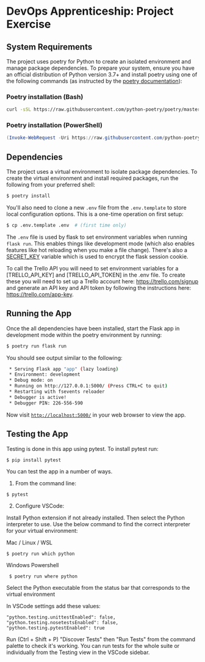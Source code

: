 # DevOps Apprenticeship: Project Exercise

## System Requirements

The project uses poetry for Python to create an isolated environment and manage package dependencies. To prepare your system, ensure you have an official distribution of Python version 3.7+ and install poetry using one of the following commands (as instructed by the [poetry documentation](https://python-poetry.org/docs/#system-requirements)):

### Poetry installation (Bash)

```bash
curl -sSL https://raw.githubusercontent.com/python-poetry/poetry/master/get-poetry.py | python
```

### Poetry installation (PowerShell)

```powershell
(Invoke-WebRequest -Uri https://raw.githubusercontent.com/python-poetry/poetry/master/get-poetry.py -UseBasicParsing).Content | python
```

## Dependencies

The project uses a virtual environment to isolate package dependencies. To create the virtual environment and install required packages, run the following from your preferred shell:

```bash
$ poetry install
```

You'll also need to clone a new `.env` file from the `.env.template` to store local configuration options. This is a one-time operation on first setup:

```bash
$ cp .env.template .env  # (first time only)
```

The `.env` file is used by flask to set environment variables when running `flask run`. This enables things like development mode (which also enables features like hot reloading when you make a file change). There's also a [SECRET_KEY](https://flask.palletsprojects.com/en/1.1.x/config/#SECRET_KEY) variable which is used to encrypt the flask session cookie. 

To call the Trello API you will need to set environment variables for a [TRELLO_API_KEY] and [TRELLO_API_TOKEN] in the .env file. To create these you will need to set up a Trello account here: https://trello.com/signup and generate an API key and API token by following the instructions here: https://trello.com/app-key.

## Running the App

Once the all dependencies have been installed, start the Flask app in development mode within the poetry environment by running:
```bash
$ poetry run flask run
```

You should see output similar to the following:
```bash
 * Serving Flask app "app" (lazy loading)
 * Environment: development
 * Debug mode: on
 * Running on http://127.0.0.1:5000/ (Press CTRL+C to quit)
 * Restarting with fsevents reloader
 * Debugger is active!
 * Debugger PIN: 226-556-590
```
Now visit [`http://localhost:5000/`](http://localhost:5000/) in your web browser to view the app.

## Testing the App

Testing is done in this app using pytest. To install pytest run:

```bash
$ pip install pytest
```

You can test the app in a number of ways.

1. From the command line:
```
$ pytest
```

2. Configure VSCode:
    
Install Python extension if not already installed. Then select the Python interpreter to use. Use the below command to find the correct interpreter for your virtual environment:

Mac / Linux / WSL
```
$ poetry run which python
```

Windows Powershell
```
 $ poetry run where python
```

Select the Python executable from the status bar that corresponds to the virtual environment

In VSCode settings add these values:
```
"python.testing.unittestEnabled": false,
"python.testing.nosetestsEnabled": false,
"python.testing.pytestEnabled": true
```
Run (Ctrl + Shift + P) "Discover Tests" then "Run Tests" from the command palette to check it's working. You can run tests for the whole suite or individually from the Testing view in the VSCode sidebar.